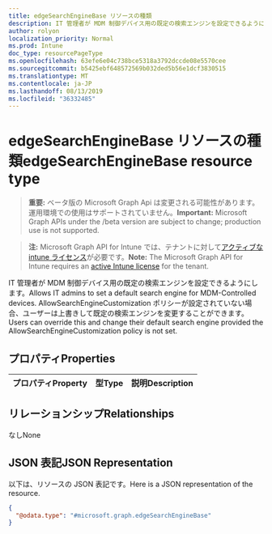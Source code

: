 ```yaml
---
title: edgeSearchEngineBase リソースの種類
description: IT 管理者が MDM 制御デバイス用の既定の検索エンジンを設定できるようにします。 AllowSearchEngineCustomization ポリシーが設定されていない場合、ユーザーは上書きして既定の検索エンジンを変更することができます。
author: rolyon
localization_priority: Normal
ms.prod: Intune
doc_type: resourcePageType
ms.openlocfilehash: 63efe6e04c738bce5318a3792dccde08e5570cee
ms.sourcegitcommit: b5425ebf648572569b032ded5b56e1dcf3830515
ms.translationtype: MT
ms.contentlocale: ja-JP
ms.lasthandoff: 08/13/2019
ms.locfileid: "36332485"
---
```

# <a name="edgesearchenginebase-resource-type"></a><span data-ttu-id="b976e-104">edgeSearchEngineBase リソースの種類</span><span class="sxs-lookup"><span data-stu-id="b976e-104">edgeSearchEngineBase resource type</span></span>

> <span data-ttu-id="b976e-105">**重要:** ベータ版の Microsoft Graph Api は変更される可能性があります。運用環境での使用はサポートされていません。</span><span class="sxs-lookup"><span data-stu-id="b976e-105">**Important:** Microsoft Graph APIs under the /beta version are subject to change; production use is not supported.</span></span>

> <span data-ttu-id="b976e-106">**注:** Microsoft Graph API for Intune では、テナントに対して[アクティブな intune ライセンス](https://go.microsoft.com/fwlink/?linkid=839381)が必要です。</span><span class="sxs-lookup"><span data-stu-id="b976e-106">**Note:** The Microsoft Graph API for Intune requires an [active Intune license](https://go.microsoft.com/fwlink/?linkid=839381) for the tenant.</span></span>

<span data-ttu-id="b976e-107">IT 管理者が MDM 制御デバイス用の既定の検索エンジンを設定できるようにします。</span><span class="sxs-lookup"><span data-stu-id="b976e-107">Allows IT admins to set a default search engine for MDM-Controlled devices.</span></span> <span data-ttu-id="b976e-108">AllowSearchEngineCustomization ポリシーが設定されていない場合、ユーザーは上書きして既定の検索エンジンを変更することができます。</span><span class="sxs-lookup"><span data-stu-id="b976e-108">Users can override this and change their default search engine provided the AllowSearchEngineCustomization policy is not set.</span></span>

## <a name="properties"></a><span data-ttu-id="b976e-109">プロパティ</span><span class="sxs-lookup"><span data-stu-id="b976e-109">Properties</span></span>
|<span data-ttu-id="b976e-110">プロパティ</span><span class="sxs-lookup"><span data-stu-id="b976e-110">Property</span></span>|<span data-ttu-id="b976e-111">型</span><span class="sxs-lookup"><span data-stu-id="b976e-111">Type</span></span>|<span data-ttu-id="b976e-112">説明</span><span class="sxs-lookup"><span data-stu-id="b976e-112">Description</span></span>|
|:---|:---|:---|

## <a name="relationships"></a><span data-ttu-id="b976e-113">リレーションシップ</span><span class="sxs-lookup"><span data-stu-id="b976e-113">Relationships</span></span>
<span data-ttu-id="b976e-114">なし</span><span class="sxs-lookup"><span data-stu-id="b976e-114">None</span></span>

## <a name="json-representation"></a><span data-ttu-id="b976e-115">JSON 表記</span><span class="sxs-lookup"><span data-stu-id="b976e-115">JSON Representation</span></span>
<span data-ttu-id="b976e-116">以下は、リソースの JSON 表記です。</span><span class="sxs-lookup"><span data-stu-id="b976e-116">Here is a JSON representation of the resource.</span></span>
<!-- {
  "blockType": "resource",
  "@odata.type": "microsoft.graph.edgeSearchEngineBase"
}
-->
``` json
{
  "@odata.type": "#microsoft.graph.edgeSearchEngineBase"
}
```




